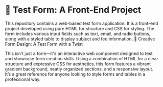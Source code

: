 # 📝 Test Form: A Front-End Project
This repository contains a web-based test form application. It is a front-end project developed using pure HTML for structure and CSS for styling. The form includes various input fields such as text, email, and radio buttons, along with a styled table to display subject and fee information.
🎨 Creative Form Design: A Test Form with a Twist

This isn't just a form—it's an interactive web component designed to test and showcase form creation skills. Using a combination of HTML for a clear structure and expressive CSS for aesthetics, this form features a vibrant gradient background, neatly organized sections, and a responsive layout. It’s a great reference for anyone looking to style forms and tables in a professional way.
